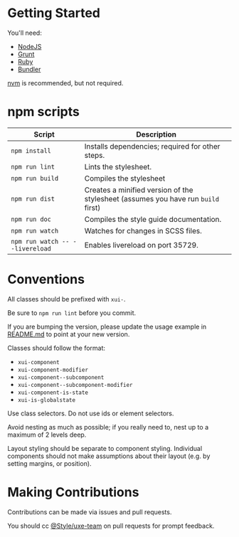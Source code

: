 # Getting Started

You'll need:

* [NodeJS](https://nodejs.org/)
* [Grunt](http://gruntjs.com/)
* [Ruby](https://www.ruby-lang.org/en/)
* [Bundler](http://bundler.io/)

[nvm](https://github.com/creationix/nvm) is recommended, but not required.

# npm scripts

Script          | Description
----------------|-------------
`npm install`   | Installs dependencies; required for other steps.
`npm run lint`  | Lints the stylesheet.
`npm run build` | Compiles the stylesheet
`npm run dist`  | Creates a minified version of the stylesheet (assumes you have run `build` first)
`npm run doc`   | Compiles the style guide documentation.
`npm run watch` | Watches for changes in SCSS files.
`npm run watch -- --livereload` | Enables livereload on port 35729.

# Conventions

All classes should be prefixed with `xui-`.

Be sure to `npm run lint` before you commit.

If you are bumping the version, please update the usage example in [README.md](README.md) to point at your new version.

Classes should follow the format:
* `xui-component`
* `xui-component-modifier`
* `xui-component--subcomponent`
* `xui-component--subcomponent-modifier`
* `xui-component-is-state`
* `xui-is-globalstate`

Use class selectors. Do not use ids or element selectors.

Avoid nesting as much as possible; if you really need to, nest up to a maximum of 2 levels deep.

Layout styling should be separate to component styling. Individual components should not make assumptions about their layout (e.g. by setting margins, or position).

# Making Contributions

Contributions can be made via issues and pull requests.

You should cc [@Style/uxe-team](https://github.dev.xero.com/orgs/Style/teams/uxe-team) on pull requests for prompt feedback.
